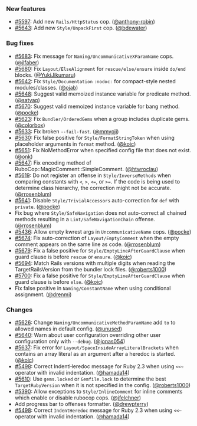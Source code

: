 ### New features

* [#5597](https://github.com/bbatsov/rubocop/pull/5597): Add new `Rails/HttpStatus` cop. ([@anthony-robin][])
* [#5643](https://github.com/bbatsov/rubocop/pull/5643): Add new `Style/UnpackFirst` cop. ([@bdewater][])

### Bug fixes

* [#5683](https://github.com/bbatsov/rubocop/issues/5683): Fix message for `Naming/UncommunicativeXParamName` cops. ([@jlfaber][])
* [#5680](https://github.com/bbatsov/rubocop/issues/5680): Fix `Layout/ElseAlignment` for `rescue/else/ensure` inside `do/end` blocks. ([@YukiJikumaru][])
* [#5642](https://github.com/bbatsov/rubocop/pull/5642): Fix `Style/Documentation` `:nodoc:` for compact-style nested modules/classes. ([@ojab][])
* [#5648](https://github.com/bbatsov/rubocop/issues/5648): Suggest valid memoized instance variable for predicate method. ([@satyap][])
* [#5670](https://github.com/bbatsov/rubocop/issues/5670): Suggest valid memoized instance variable for bang method. ([@pocke][])
* [#5623](https://github.com/bbatsov/rubocop/pull/5623): Fix `Bundler/OrderedGems` when a group includes duplicate gems. ([@colorbox][])
* [#5633](https://github.com/bbatsov/rubocop/pull/5633): Fix broken `--fail-fast`. ([@mmyoji][])
* [#5630](https://github.com/bbatsov/rubocop/issues/5630): Fix false positive for `Style/FormatStringToken` when using placeholder arguments in `format` method. ([@koic][])
* [#5651](https://github.com/bbatsov/rubocop/pull/5651): Fix NoMethodError when specified config file that does not exist. ([@onk][])
* [#5647](https://github.com/bbatsov/rubocop/pull/5647): Fix encoding method of RuboCop::MagicComment::SimpleComment. ([@htwroclau][])
* [#5619](https://github.com/bbatsov/rubocop/issues/5619): Do not register an offense in `Style/InverseMethods` when comparing constants with `<`, `>`, `<=`, or `>=`. If the code is being used to determine class hierarchy, the correction might not be accurate. ([@rrosenblum][])
* [#5641](https://github.com/bbatsov/rubocop/issues/5641): Disable `Style/TrivialAccessors` auto-correction for `def` with `private`. ([@pocke][])
* Fix bug where `Style/SafeNavigation` does not auto-correct all chained methods resulting in a `Lint/SafeNavigationChain` offense. ([@rrosenblum][])
* [#5436](https://github.com/bbatsov/rubocop/issues/5436): Allow empty kwrest args in `UncommunicativeName` cops. ([@pocke][])
* [#5674](https://github.com/bbatsov/rubocop/issues/5674): Fix auto-correction of `Layout/EmptyComment` when the empty comment appears on the same line as code. ([@rrosenblum][])
* [#5679](https://github.com/bbatsov/rubocop/pull/5679): Fix a false positive for `Style/EmptyLineAfterGuardClause` when guard clause is before `rescue` or `ensure`. ([@koic][])
* [#5694](https://github.com/bbatsov/rubocop/issues/5694): Match Rails versions with multiple digits when reading the TargetRailsVersion from the bundler lock files. ([@roberts1000][])
* [#5700](https://github.com/bbatsov/rubocop/pull/5700): Fix a false positive for `Style/EmptyLineAfterGuardClause` when guard clause is before `else`. ([@koic][])
* Fix false positive in `Naming/ConstantName` when using conditional assignment. ([@drenmi][])

### Changes

* [#5626](https://github.com/bbatsov/rubocop/pull/5626): Change `Naming/UncommunicativeMethodParamName` add `to` to allowed names in default config. ([@unused][])
* [#5640](https://github.com/bbatsov/rubocop/issues/5640): Warn about user configuration overriding other user configuration only with `--debug`. ([@jonas054][])
* [#5637](https://github.com/bbatsov/rubocop/issues/5637): Fix error for `Layout/SpaceInsideArrayLiteralBrackets` when contains an array literal as an argument after a heredoc is started. ([@koic][])
* [#5498](https://github.com/bbatsov/rubocop/issues/5498): Correct IndentHeredoc message for Ruby 2.3 when using `<<~` operator with invalid indentation. ([@hamada14][])
* [#5610](https://github.com/bbatsov/rubocop/issues/5610): Use `gems.locked` or `Gemfile.lock` to determine the best `TargetRubyVersion` when it is not specified in the config. ([@roberts1000][])
* [#5390](https://github.com/bbatsov/rubocop/issues/5390): Allow exceptions to `Style/InlineComment` for inline comments which enable or disable rubocop cops. ([@jfelchner][])
* Add progress bar to offenses formatter. ([@drewpterry][])
* [#5498](https://github.com/bbatsov/rubocop/issues/5498): Correct `IndentHeredoc` message for Ruby 2.3 when using `<<~` operator with invalid indentation. ([@hamada14][])

[@anthony-robin]: https://github.com/anthony-robin
[@bdewater]: https://github.com/bdewater
[@jlfaber]: https://github.com/jlfaber
[@YukiJikumaru]: https://github.com/YukiJikumaru
[@ojab]: https://github.com/ojab
[@satyap]: https://github.com/satyap
[@pocke]: https://github.com/pocke
[@colorbox]: https://github.com/colorbox
[@mmyoji]: https://github.com/mmyoji
[@koic]: https://github.com/koic
[@onk]: https://github.com/onk
[@htwroclau]: https://github.com/htwroclau
[@rrosenblum]: https://github.com/rrosenblum
[@roberts1000]: https://github.com/roberts1000
[@drenmi]: https://github.com/drenmi
[@unused]: https://github.com/unused
[@jonas054]: https://github.com/jonas054
[@hamada14]: https://github.com/hamada14
[@jfelchner]: https://github.com/jfelchner
[@drewpterry]: https://github.com/drewpterry